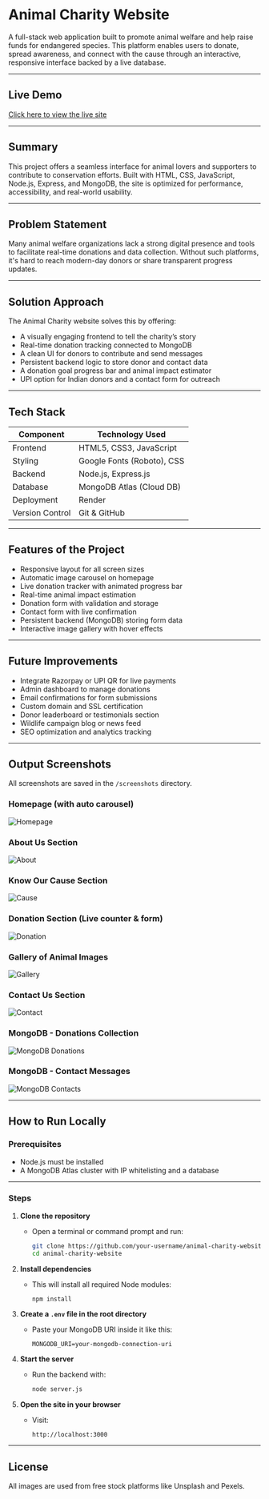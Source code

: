# Animal Charity Website

A full-stack web application built to promote animal welfare and help raise funds for endangered species. This platform enables users to donate, spread awareness, and connect with the cause through an interactive, responsive interface backed by a live database.

---

## Live Demo

[Click here to view the live site](https://animal-charity-backend.onrender.com)

---

## Summary

This project offers a seamless interface for animal lovers and supporters to contribute to conservation efforts. Built with HTML, CSS, JavaScript, Node.js, Express, and MongoDB, the site is optimized for performance, accessibility, and real-world usability.

---

## Problem Statement

Many animal welfare organizations lack a strong digital presence and tools to facilitate real-time donations and data collection. Without such platforms, it's hard to reach modern-day donors or share transparent progress updates.

---

## Solution Approach

The Animal Charity website solves this by offering:
- A visually engaging frontend to tell the charity’s story
- Real-time donation tracking connected to MongoDB
- A clean UI for donors to contribute and send messages
- Persistent backend logic to store donor and contact data
- A donation goal progress bar and animal impact estimator
- UPI option for Indian donors and a contact form for outreach

---

## Tech Stack

| Component       | Technology Used               |
|-----------------|-------------------------------|
| Frontend        | HTML5, CSS3, JavaScript       |
| Styling         | Google Fonts (Roboto), CSS    |
| Backend         | Node.js, Express.js           |
| Database        | MongoDB Atlas (Cloud DB)      |
| Deployment      | Render                        |
| Version Control | Git & GitHub                  |

---

## Features of the Project

- Responsive layout for all screen sizes  
- Automatic image carousel on homepage  
- Live donation tracker with animated progress bar  
- Real-time animal impact estimation  
- Donation form with validation and storage  
- Contact form with live confirmation  
- Persistent backend (MongoDB) storing form data  
- Interactive image gallery with hover effects  

---

## Future Improvements

- Integrate Razorpay or UPI QR for live payments  
- Admin dashboard to manage donations  
- Email confirmations for form submissions  
- Custom domain and SSL certification  
- Donor leaderboard or testimonials section  
- Wildlife campaign blog or news feed  
- SEO optimization and analytics tracking  

---

## Output Screenshots

All screenshots are saved in the `/screenshots` directory.

### Homepage (with auto carousel)
![Homepage](screenshots/homepage.png)

### About Us Section
![About](screenshots/about.png)

### Know Our Cause Section
![Cause](screenshots/cause.png)

### Donation Section (Live counter & form)
![Donation](screenshots/donation.png)

### Gallery of Animal Images
![Gallery](screenshots/gallery.png)

### Contact Us Section
![Contact](screenshots/contact.png)

### MongoDB - Donations Collection
![MongoDB Donations](screenshots/mongodb-donations.png)

### MongoDB - Contact Messages
![MongoDB Contacts](screenshots/mongodb-contacts.png)

---

## How to Run Locally

### Prerequisites

- Node.js must be installed
- A MongoDB Atlas cluster with IP whitelisting and a database

---

### Steps

1. **Clone the repository**
   - Open a terminal or command prompt and run:
     ```bash
     git clone https://github.com/your-username/animal-charity-website.git
     cd animal-charity-website
     ```

2. **Install dependencies**
   - This will install all required Node modules:
     ```bash
     npm install
     ```

3. **Create a `.env` file in the root directory**
   - Paste your MongoDB URI inside it like this:
     ```
     MONGODB_URI=your-mongodb-connection-uri
     ```

4. **Start the server**
   - Run the backend with:
     ```bash
     node server.js
     ```

5. **Open the site in your browser**
   - Visit:
     ```
     http://localhost:3000
     ```

> 

---


## License

All images are used from free stock platforms like Unsplash and Pexels.
